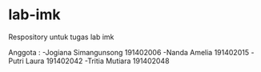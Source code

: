 # lab-imk
Respository untuk tugas lab imk

Anggota :
-Jogiana Simangunsong 191402006
-Nanda Amelia 191402015
-Putri Laura 191402042
-Tritia Mutiara 191402048

